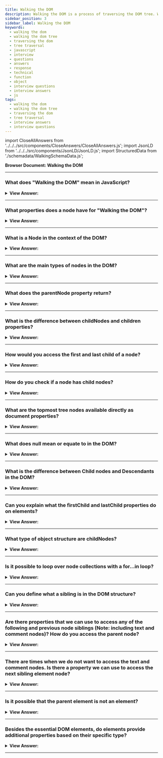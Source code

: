 ```yaml
---
title: Walking the DOM
description: Walking the DOM is a process of traversing the DOM tree. What does it mean in JavaScript to walk the DOM? - JavaScript interview questions and answers.
sidebar_position: 3
sidebar_label: Walking the DOM
keywords:
  - walking the dom
  - walking the dom tree
  - traversing the dom
  - tree traversal
  - javascript
  - interview
  - questions
  - answers
  - response
  - technical
  - function
  - object
  - interview questions
  - interview answers
  - js
tags:
  - walking the dom
  - walking the dom tree
  - traversing the dom
  - tree traversal
  - interview answers
  - interview questions
---
```


import CloseAllAnswers from '../../../src/components/CloseAnswers/CloseAllAnswers.js';
import JsonLD from '../../../src/components/JsonLD/JsonLD.js';
import StructuredData from './schemadata/WalkingSchemaData.js';

<JsonLD data={StructuredData} />

<head>
  <title>Walking the DOM | JavaScript Frontend Phone Interview</title>
</head>

**Browser Document: Walking the DOM**

<CloseAllAnswers />

---

### What does "Walking the DOM" mean in JavaScript?

<details>
  <summary><strong>View Answer:</strong></summary>
  <div>
  <div><strong>Interview Response:</strong> The term "Walking the DOM" means to navigate the DOM tree by moving through parent, child, and sibling elements in order to read or make changes to the content.
</div><br />
  <div><strong>Interview Response:</strong> We can do anything with elements and their contents thanks to the DOM, but first, we must locate the proper DOM object. This step-by-step procedure is known as walking the DOM. All DOM actions begin with the document object. This point is the primary "entry point" into DOM, and we can reach any node from it.
</div><br />
  <div><strong className="codeExample">Code Example:</strong><br /><br />

  <div></div>

```js
alert(document.documentElement); // alerts [object HTMLHtmlElement] <html> node
```

  </div>
  </div>
</details>

---

### What properties does a node have for "Walking the DOM"?

<details>
  <summary><strong>View Answer:</strong></summary>
  <div>
  <div><strong>Interview Response:</strong> A node has several properties for DOM traversal including the parentNode, firstChild, lastChild, nextSibling, previousSibling, childNodes, and children. These allow navigation between parent, child, and sibling nodes in the DOM tree.
  </div><br />
  <div><strong className="codeExample">Code Example:</strong><br /><br />

  <div></div>

```javascript
let node = document.body; // Start with the body element

// Traverse through each child node
for(let i = 0; i < node.childNodes.length; i++) {
    console.log(node.childNodes[i]);
}

// Access first and last child
console.log(node.firstChild);
console.log(node.lastChild);

// Access the next sibling
console.log(node.nextSibling);

// Access the previous sibling
console.log(node.previousSibling);
```

This code will output each child node of the body, the first and last child of the body, and the next and previous sibling of the body (if they exist).

  </div>
  </div>
</details>

---

### What is a Node in the context of the DOM?

<details>
  <summary><strong>View Answer:</strong></summary>
  <div>
  <div><strong>Interview Response:</strong> A Node in the DOM is a single point in the node tree. Various types of nodes exist, including element nodes, text nodes, and comment nodes. Each node can have parent, child, and sibling nodes.
  </div><br />
  <div><strong className="codeExample">Here's a simple JavaScript code example:</strong><br /><br />

  <div></div>

```javascript
// Access the body element which is a node in the DOM
let node = document.body;

// Log the node type - Element node should return 1
console.log(node.nodeType);

// Log the node name - should return "BODY"
console.log(node.nodeName);

// Access and log first child node - could be an element, text or comment
console.log(node.firstChild);
```

This code will output the type and name of the body element node, as well as the first child node of the body.

  </div>
  </div>
</details>

---

### What are the main types of nodes in the DOM?

<details>
  <summary><strong>View Answer:</strong></summary>
  <div>
  <div><strong>Interview Response:</strong> The main types of nodes in the DOM are: document nodes, element nodes, text nodes, attribute nodes, comment nodes, and document type nodes. Each represents different parts of the document's structure.
  </div><br />
  </div>
</details>

---

### What does the parentNode property return?

<details>
  <summary><strong>View Answer:</strong></summary>
  <div>
  <div><strong>Interview Response:</strong> The parentNode property returns the parent node of the specified node in the DOM tree. If the node has no parent, it returns null.
  </div><br />
  </div>
</details>

---

### What is the difference between childNodes and children properties?

<details>
  <summary><strong>View Answer:</strong></summary>
  <div>
  <div><strong>Interview Response:</strong> The childNodes property returns all child nodes including text and comment nodes, while the children property returns only child elements, excluding non-element nodes like text and comments.
  </div><br />
  </div>
</details>

---

### How would you access the first and last child of a node?

<details>
  <summary><strong>View Answer:</strong></summary>
  <div>
  <div><strong>Interview Response:</strong> You can access the first and last child of a node using the firstChild and lastChild properties respectively. These refer to the first and last child nodes.
  </div><br />
  </div>
</details>

---

### How do you check if a node has child nodes?

<details>
  <summary><strong>View Answer:</strong></summary>
  <div>
  <div><strong>Interview Response:</strong> You can check if a node has child nodes using the hasChildNodes() method. It returns true if the node has one or more child nodes, and false otherwise.
  </div><br />
  </div>
</details>

---

### What are the topmost tree nodes available directly as document properties?

<details>
  <summary><strong>View Answer:</strong></summary>
  <div>
  <div><strong>Interview Response:</strong> The topmost tree nodes available directly as document properties are: document.documentElement, document.head, document.body, and document.doctype. (HTML, body, and head nodes document nodes)</div><br />
  <div><strong>Technical Response:</strong> The topmost tree nodes, including the HTML, body, and head nodes, are accessible as document properties right away. document.documentElement The uppermost document node is called an element. That is the DOM node for the &#8249;HTML&#8250; element. Another often used DOM component is the &#8249;body&#8250; element — document.body. The &#8249;head&#8250; tag is also known as document.head. Any node that extends beyond this point is a part of the body node.
  </div><br />
  <div><strong className="codeExample">Code Example:</strong><br /><br />

  <div></div>

```js
alert(document.documentElement); // alerts [object HTMLHtmlElement] <html> node
```

  </div>
  </div>
</details>

---

### What does null mean or equate to in the DOM?

<details>
  <summary><strong>View Answer:</strong></summary>
  <div>
  <div><strong>Interview Response:</strong> In the DOM, null represents the absence of a node in a specific location or context. It is commonly used to indicate a missing or invalid object reference.
</div><br />
  <div><strong>Technical Response:</strong> The null value in the DOM implies "doesn't exist" or "no such node". A script can't access an element that doesn't exist when it runs. If we include a script within &#8249;head&#8250;, document.body is inaccessible since the browser has not yet read it.
</div><br />
  <div><strong className="codeExample">Code Example:</strong><br /><br />

  <div></div>

```html
<html>
  <head>
    <script>
      alert('From HEAD: ' + document.body); // null, there's no <body> yet
    </script>
  </head>

  <body>
    <script>
      alert('From BODY: ' + document.body); // HTMLBodyElement, now it exists
    </script>
  </body>
</html>
```

  </div>
  </div>
</details>

---

### What is the difference between Child nodes and Descendants in the DOM?

<details>
  <summary><strong>View Answer:</strong></summary>
  <div>
  <div><strong>Interview Response:</strong> Child nodes are direct offspring of the provided parent node. Descendants are all nodes nested beneath a parent node, including grandchildren, great-grandchildren, etc.
</div>
  </div>
</details>

---

### Can you explain what the firstChild and lastChild properties do on elements?

<details>
  <summary><strong>View Answer:</strong></summary>
  <div>
  <div><strong>Interview Response:</strong> The firstChild and lastChild element properties give fast access to a parent element's first and last children. The firstChild property returns the first child node of an element, while the lastChild returns the last. These nodes could be any type: element, text, or comment.</div><br />
  <div><strong>Technical Response:</strong> The first and last child element characteristics provide quick access to a parent element's first and last children. The firstChild and lastChild attributes are considered shorthand. We utilize the childNodes property to communicate with nodes using brackets. There is also a specific function elem.hasChildNodes() that we can determine whether or not there are any child nodes.
  </div><br />
  <div><strong className="codeExample">Code Example:</strong><br /><br />

  <div></div>

```js
elem.childNodes[0] === elem.firstChild; // true
elem.childNodes[elem.childNodes.length - 1] === elem.lastChild; // true
```

  </div>
  </div>
</details>

---

### What type of object structure are childNodes?

<details>
  <summary><strong>View Answer:</strong></summary>
  <div>
  <div><strong>Interview Response:</strong> The childNodes property returns a live NodeList object, which is a collection of all child nodes of an element, represented as a list (array-like object) of Node objects. In simple terms, it's a unique array-like iterable object that we can loop over.</div><br />
  <div><strong>Technical Response:</strong> The childNodes looks like an array, but it is not an array but rather a collection (a particular array-like iterable object). This object allows us to iterate over the childNodes using a for…of loop, which is consequential. That is because it is iterable (provides the Symbol.iterator property, as required). Since it's an array-like object we do not get all the benefits of arrays like the filter and map methods. However, there is a solution that we can use by invoking Array.from() and turning the childNodes into an array.
  </div><br />
  <div><strong className="codeExample">Code Example:</strong><br /><br />

  <div></div>

```js
for (let node of document.body.childNodes) {
  alert(node); // shows all nodes from the collection
}

// Doesn't work returns undefined
alert(document.body.childNodes.filter); // undefined (there's no filter method!)

// Solution: turn childNodes into an array
alert(Array.from(document.body.childNodes).filter); // function
```

  </div>
  </div>
</details>

---

### Is it possible to loop over node collections with a for…in loop?

<details>
  <summary><strong>View Answer:</strong></summary>
  <div>
  <div><strong>Interview Response:</strong> Technically, it is possible to loop over node collections with a for...in loop, but it is not recommended, as it may include non-numeric properties and cause unexpected behavior. It is better to use a for...of or forEach loop.
</div><br />
  <div><strong>Technical Response:</strong> Theoretically, you may use a for...in loop to cycle across collections. However, it is not advised, the for..in loop loops over all enumerable attributes. And collections include several "additional" attributes that seldomly get used, and we usually do not want, such as entries, forEach, and keys.
</div><br />
  <div><strong className="codeExample">Code Example:</strong><br /><br />

  <div></div>

```js
// shows 0, 1, length, item, values, forEach, and more.
for (let prop in document.body.childNodes) alert(prop);
```

  </div>
  </div>
</details>

---

### Can you define what a sibling is in the DOM structure?

<details>
  <summary><strong>View Answer:</strong></summary>
  <div>
  <div><strong>Interview Response:</strong> Siblings are nodes that are the same parent's children. The head and body nodes, siblings, and both offspring of the HTML node are an example. The &#8249;body&#8250; is the "next" or "right" sibling of the &#8249;head&#8250;, while the &#8249;head&#8250; is the "previous" or "left" sibling of the &#8249;body&#8250;. Siblings can be accessed using properties like nextSibling and previousSibling.
</div><br />
  <div><strong className="codeExample">Code Example:</strong><br /><br />

  <div></div>

```html
<html>
  <head>
    ...
  </head>
  <body>
    ...
  </body>
</html>
```

  </div>
  </div>
</details>

---

### Are there properties that we can use to access any of the following and previous node siblings (Note: including text and comment nodes)? How do you access the parent node?

<details>
  <summary><strong>View Answer:</strong></summary>
  <div>
  <div><strong>Interview Response:</strong> Yes, we can access the next sibling via the nextSibling property, and the previous sibling node can be accessed via the previousSibling property. We can access the parent node via the parentNode property. We should note that using these properties allows direct access to all nodes, including the text and comment nodes.
</div><br />
  <div><strong className="codeExample">Code Example:</strong><br /><br />

  <div></div>

```js
// parent of <body> is <html>
alert(document.body.parentNode === document.documentElement); // true

// after <head> goes <body>
alert(document.head.nextSibling); // HTMLBodyElement

// before <body> goes <head>
alert(document.body.previousSibling); // HTMLHeadElement
```

  </div>
  </div>
</details>

---

### There are times when we do not want to access the text and comment nodes. Is there a property we can use to access the next sibling element node?

<details>
  <summary><strong>View Answer:</strong></summary>
  <div>
  <div><strong>Interview Response:</strong> Yes, the Element.nextElementSibling property can be used to access the next sibling element node, ignoring any text or comment nodes.
</div><br/>
  <div><strong>Interview Response:</strong> Yes, when we are interested in only accessing element nodes. Some properties serve that purpose for the previous and the next sibling element nodes. For the next sibling element, we can use nextElementSibling property, and for the previous element, we use previousElementSibling property. Web developers commonly referred to this feature as element-only navigation.
</div><br/>
  </div>
</details>

---

### Is it possible that the parent element is not an element?

<details>
  <summary><strong>View Answer:</strong></summary>
  <div>
  <div><strong>Interview Response:</strong> The parent may not be an element when we call parentElement on the document.documentElement is the first node of the document. It returns null, but we can access it using the parentNode property as an alternative.</div><br />
  <div><strong>Technical Response:</strong> ParentElement returns the "element" parent, whereas parentNode returns the "any node" parent. These characteristics are often the same: they both receive the parent. Except for the document.documentElement refers to the document's initial node without a parent element. This characteristic is because of the root node document.documentElement (&#8249;html&#8250;) is the child of the document. However, because the document is not an element node, parentNode does not return it, and parentElement does not.
  </div><br />
  <div><strong className="codeExample">Code Example:</strong><br /><br />

  <div></div>

```js
alert(document.documentElement.parentNode); // document
alert(document.documentElement.parentElement); // null
```

  </div>
  </div>
</details>

---

### Besides the essential DOM elements, do elements provide additional properties based on their specific type?

<details>
  <summary><strong>View Answer:</strong></summary>
  <div>
  <div><strong>Interview Response:</strong> Several DOM elements provide additional properties. For example, the table element provides the row, caption, tBodies, and other properties that we can access.</div><br />
  <div><strong>Technical Response:</strong> Certain types of DOM elements may provide additional properties specific to their type for convenience. An excellent example of this is table elements that provide table.rows, table.caption, table.tBodies, and additional properties that we can access. The table.rows property is a collection of &#8249;tr&#8250; elements of a table that we can modify via the DOM and highlight or change the text as an example. There are also additional navigation properties for HTML forms.
  </div><br />
  <div><strong className="codeExample">Code Example:</strong><br /><br />

  <div></div>

```html
<table id="table">
  <tr>
    <td>one</td>
    <td>two</td>
  </tr>
  <tr>
    <td>three</td>
    <td>four</td>
  </tr>
</table>

<script>
  // get td with "two" (first row, second column)
  let td = table.rows[0].cells[1];
  td.style.backgroundColor = 'red'; // highlight it
</script>
```

  </div>
  </div>
</details>

---
